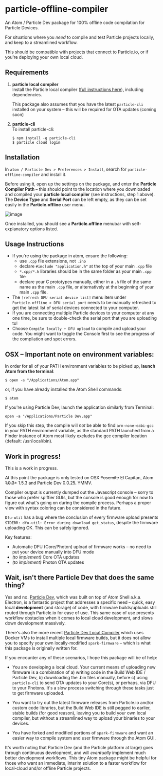 # particle-offline-compiler

An Atom / Particle Dev package for 100% offline code compilation for Particle Devices.

For situations where you *need* to compile and test Particle projects locally, and keep to a streamlined workflow.

This should be compatible with projects that connect to Particle.io, or if you're deploying your own local cloud.


## Requirements

1. __particle local compiler__  
   Install the Particle local compiler ([full instructions here](https://github.com/spark/firmware/tree/latest)), including dependencies.  

   This package also assumes that you have the latest `particle-cli` installed on your system – this will be required for OTA updates (coming soon)

2. __particle-cli__  
   To install particle-cli:  
   ```
   $ npm install -g particle-cli
   $ particle cloud login
   ```


## Installation
In `atom / Particle Dev > Preferences > Install`, search for `particle-offline-compiler` and install it.

Before using it, open up the settings on the package, and enter the **Particle Compiler Path** – this should point to the location where you downloaded and compiled your __particle local compiler__ (see instructions, step 1 above). The __Device Type__ and __Serial Port__ can be left empty, as they can be set easily in the __Particle.offline__ user menu.

![image](https://cloud.githubusercontent.com/assets/1781911/13342380/0a638090-dc95-11e5-8dcc-4f8415e9d856.png)

Once installed, you should see a __Particle.offline__ menubar with self-explanatory options listed.


## Usage Instructions
* If you're using the package in atom, ensure the following:
  * use `.cpp` file extensions, not `.ino`
  * declare `#include "application.h"` at the top of your main `.cpp` file
  * `*.cpp/*.h` libraries should be in the same folder as your main `.cpp` file
  * declare your C prototypes manually, either in a `.h` file of the same name as the main `.cpp` file, or alternatively at the beginning of your main `.cpp` file.
* The `[refresh DFU serial device list]` menu item under `Particle.offline > DFU serial port` needs to be manually refreshed to get the latest list of serial devices connected to your computer.
* If you are connecting multiple Particle devices to your computer at any one time, be sure to double-check the serial port that you are uploading to!
* Choose `Compile locally + DFU upload` to compile and upload your code. You might want to toggle the Console first to see the progress of the compilation and spot errors.


## OSX – Important note on environment variables:

In order for all of your PATH environment variables to be picked up, **launch Atom from the terminal**:

    $ open -a "/Applications/Atom.app"

or, if you have already installed the Atom Shell commands:

    $ atom

If you're using Particle Dev, launch the application similarly from Terminal:

    open -a "/Applications/Particle Dev.app"

If you skip this step, the compile will _not_ be able to find `arm-none-eabi-gcc` in your PATH environment variable, as the standard PATH launched from a Finder instance of Atom most likely excludes the gcc compiler location (default: /usr/local/bin).


## Work in progress!

This is a work in progress.

At this point the package is only tested on OSX ~~Yosemite~~ El Capitan, Atom ~~1.0.3+~~ 1.5.3 and Particle Dev 0.0.25. YMMV.

Compiler output is currently dumped out the Javascript console – sorry to those who prefer spiffier GUIs, but the console is good enough for now to figure out what's going on during the compile process. Perhaps a proper view with syntax coloring can be considered in the future.

`Dfu-util` has a bug where the conclusion of every firmware upload presents `STDERR: dfu-util: Error during download get_status`, despite the firmware uploading OK. This can be safely ignored.

Key features:
* Automatic DFU (Core/Photon) upload of firmware works – no need to put your device manually into DFU mode
* _(to implement)_ Core OTA updates
* _(to implement)_ Photon OTA updates


## Wait, isn't there Particle Dev that does the same thing?

Yes and no. [Particle Dev](https://www.particle.io/dev), which was built on top of Atom Shell a.k.a. Electron, is a fantastic project that addresses a specific need – quick, easy local __development__ (and storage) of code, with firmware builds/uploads still routed through Particle.io for ease of use. This same ease of use presents workflow obstacles when it comes to local cloud development, and slows down development massively.

There's also the more recent [Particle Dev Local Compiler](https://github.com/spark/particle-dev-local-compiler) which uses Docker VMs to install multiple local firmware builds, but it does not allow you to specify your own locally-modified `spark-firmware` – which is what this package is originally written for.

If you encounter any of these scenarios, I hope this package will be of help:

* You are developing a local cloud. Your current means of uploading new firmware is a combination of a) writing code in the Build Web IDE / Particle Dev, b) downloading the .bin files manually, before c) using `particle-cli` to send OTA updates to your Core(s), or perhaps, via DFU to your Photons. It's a slow process switching through these tasks just to get firmware uploaded.

* You want to try out the latest firmware releases from Particle.io and/or custom code libraries, but the Build Web IDE is still pegged to earlier, stable builds (for good reason), leaving you to build your own local compiler, but without a streamlined way to upload your binaries to your devices.

* You have forked and modified portions of `spark-firmware` and want an easier way to compile system and user firmware through the Atom GUI.

It's worth noting that Particle Dev (and the Particle platform at large) goes through continuous development, and will *eventually* implement much better development workflows. This tiny Atom package might be helpful for those who want an immediate, interim solution to a faster workflow for local-cloud and/or offline Particle projects.
